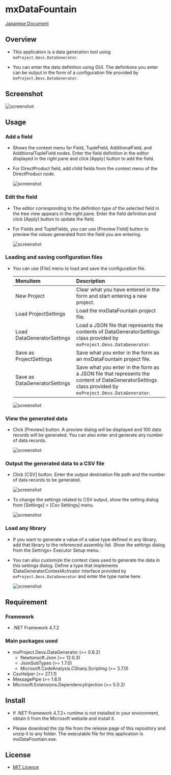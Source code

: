 # mxDataFountain

[Japanese Document](Readme.ja-jp.md)

## Overview

* This application is a data generation tool using `mxProject.Devs.DataGenerator`.

* You can enter the data definition using GUI. The definitions you enter can be output in the form of a configuration file provided by `mxProject.Devs.DataGenerator`.

## Screenshot

![screenshot](./document/screenshot.png)

## Usage

### Add a field

* Shows the context menu for Field, TupleField, AdditionalField, and AdditionalTupleField nodes. Enter the field definition in the editor displayed in the right pane and click [Apply] button to add the field.

* For DirectProduct field, add child fields from the context menu of the DirectProduct node.

  ![screenshot](./document/addfield.png)

### Edit the field

* The editor corresponding to the definition type of the selected field in the tree view appears in the right pane. Enter the field definition and click [Apply] button to update the field. 

* For Fields and TupleFields, you can use [Preview Field] button to preview the values generated from the field you are entering.

  ![screenshot](./document/editor.png)

### Loading and saving configuration files

* You can use [File] menu to load and save the configuration file.

  |MenuItem|Description|
  |:--|:--|
  |New Project|Clear what you have entered in the form and start entering a new project.|
  |Load ProjectSettings|Load the mxDataFountain project file.|
  |Load DataGeneratorSettings|Load a JSON file that represents the contents of DataGeneratorSettings class provided by `mxProject.Devs.DataGenerator`.|
  |Save as ProjectSettings|Save what you enter in the form as an mxDataFountain project file.|
  |Save as DataGeneratorSettings|Save what you enter in the form as a JSON file that represents the content of DataGeneratorSettings class provided by `mxProject.Devs.DataGenerator`.|

  ![screenshot](./document/file.png)

### View the generated data

* Click [Preview] button. A preview dialog will be displayed and 100 data records will be generated. You can also enter and generate any number of data records.

  ![screenshot](./document/preview.png)

### Output the generated data to a CSV file

* Click [CSV] button. Enter the output destination file path and the number of data records to be generated.

  ![screenshot](./document/csvoutput.png)

* To change the settings related to CSV output, show the setting dialog from  [Settings] > [Csv Settings] menu.

  ![screenshot](./document/csvsettings.png)

### Load any library

* If you want to generate a value of a value type defined in any library, add that library to the referenced assembly list. Show the settings dialog from the Settings> Executor Setup menu.

* You can also customize the context class used to generate the data in this settings dialog. Define a type that implements IDataGeneratorContextActivator interface provided by `mxProject.Devs.DataGenerator` and enter the type name here.

  ![screenshot](./document/executorsetup.png)

## Requirement

### Framework

* .NET Framework 4.7.2

### Main packages used

* mxProject.Devs.DataGenerator (>= 0.8.2)
  * Newtonsoft.Json (>= 12.0.3)
  * JsonSubTypes (>= 1.7.0)
  * Microsoft.CodeAnalysis.CSharp.Scripting (>= 3.7.0)
* CsvHelper (>= 27.1.1)
* MessagePipe (>= 1.6.1)
* Microsoft.Extensions.DependencyInjection (>= 5.0.2)

## Install

* If .NET Framework 4.7.2+ runtime is not installed in your environment, obtain it from the Microsoft website and install it.

* Please download the zip file from the release page of this repository and unzip it to any folder. The executable file for this application is mxDataFountain.exe. 

## License

* [MIT Licence](https://github.com/tcnksm/tool/blob/master/LICENCE)

